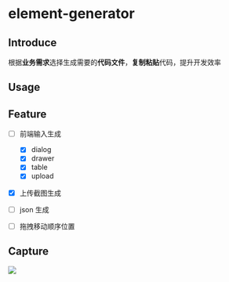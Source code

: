 # element-generator

## Introduce

根据**业务需求**选择生成需要的**代码文件**，**复制粘贴**代码，提升开发效率


## Usage

## Feature

- [ ] 前端输入生成
    - [x] dialog
    - [x] drawer
    - [x] table
    - [x] upload
- [x] 上传截图生成
- [ ] json 生成
- [ ] 拖拽移动顺序位置


## Capture

![](https://blog-img-1252233196.cos.ap-guangzhou.myqcloud.com/微信截图_20230315180106.png)
